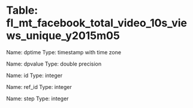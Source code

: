 Table: fl_mt_facebook_total_video_10s_views_unique_y2015m05
===========================================================

Name: dptime
Type: timestamp with time zone

Name: dpvalue
Type: double precision

Name: id
Type: integer

Name: ref_id
Type: integer

Name: step
Type: integer

